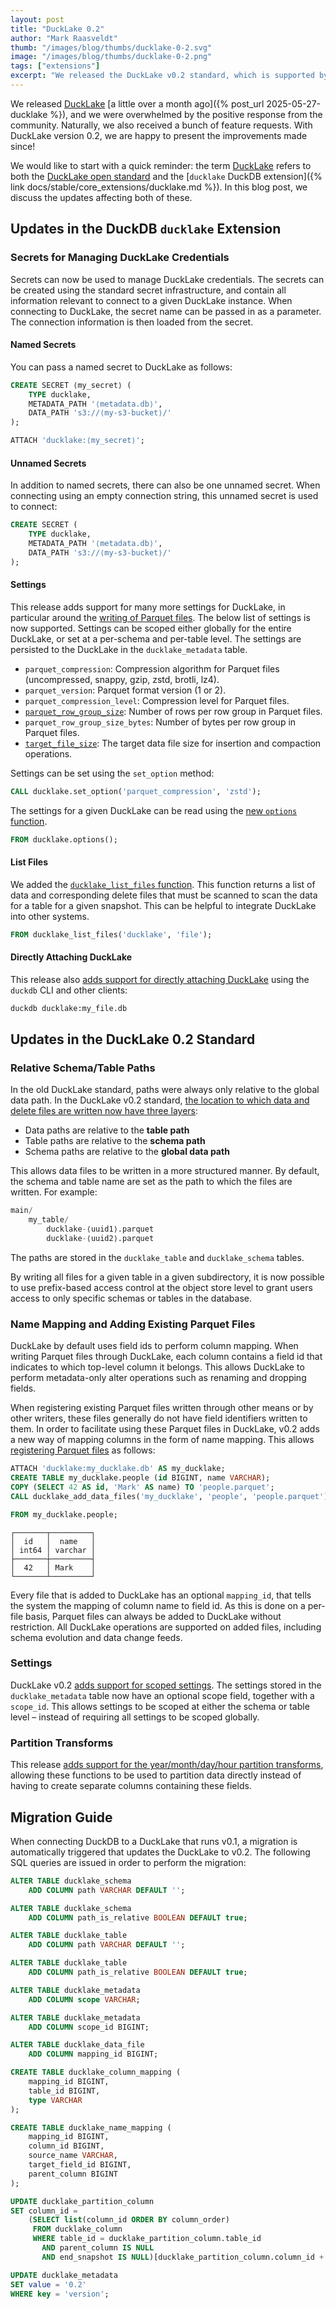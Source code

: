 ```yaml
---
layout: post
title: "DuckLake 0.2"
author: "Mark Raasveldt"
thumb: "/images/blog/thumbs/ducklake-0-2.svg"
image: "/images/blog/thumbs/ducklake-0-2.png"
tags: ["extensions"]
excerpt: "We released the DuckLake v0.2 standard, which is supported by DuckDB v1.3.1's `ducklake` extension."
---
```


We released [DuckLake](https://ducklake.select/) [a little over a month ago]({% post_url 2025-05-27-ducklake %}), and we were overwhelmed by the positive response from the community. Naturally, we also received a bunch of feature requests. With DuckLake version 0.2, we are happy to present the improvements made since!

We would like to start with a quick reminder: the term [DuckLake](https://ducklake.select/faq#what-is-ducklake) refers to both the [DuckLake open standard](https://ducklake.select/docs/stable/specification/introduction) and the [`ducklake` DuckDB extension]({% link docs/stable/core_extensions/ducklake.md %}). In this blog post, we discuss the updates affecting both of these.

## Updates in the DuckDB `ducklake` Extension

### Secrets for Managing DuckLake Credentials

Secrets can now be used to manage DuckLake credentials. The secrets can be created using the standard secret infrastructure, and contain all information relevant to connect to a given DuckLake instance. When connecting to DuckLake, the secret name can be passed in as a parameter. The connection information is then loaded from the secret.

#### Named Secrets

You can pass a named secret to DuckLake as follows:

```sql
CREATE SECRET ⟨my_secret⟩ (
    TYPE ducklake,
    METADATA_PATH '⟨metadata.db⟩',
    DATA_PATH 's3://⟨my-s3-bucket⟩/'
);

ATTACH 'ducklake:⟨my_secret⟩';
```

#### Unnamed Secrets

In addition to named secrets, there can also be one unnamed secret. When connecting using an empty connection string, this unnamed secret is used to connect:

```sql
CREATE SECRET (
    TYPE ducklake,
    METADATA_PATH '⟨metadata.db⟩',
    DATA_PATH 's3://⟨my-s3-bucket⟩/'
);
```

#### Settings

This release adds support for many more settings for DuckLake, in particular around the [writing of Parquet files](https://github.com/duckdb/ducklake/pull/86). The below list of settings is now supported. Settings can be scoped either globally for the entire DuckLake, or set at a per-schema and per-table level. The settings are persisted to the DuckLake in the `ducklake_metadata` table.

* `parquet_compression`: Compression algorithm for Parquet files (uncompressed, snappy, gzip, zstd, brotli, lz4).
* `parquet_version`: Parquet format version (1 or 2).
* `parquet_compression_level`: Compression level for Parquet files.
* [`parquet_row_group_size`](https://github.com/duckdb/ducklake/pull/162): Number of rows per row group in Parquet files.
* `parquet_row_group_size_bytes`: Number of bytes per row group in Parquet files.
* [`target_file_size`](https://github.com/duckdb/ducklake/pull/181): The target data file size for insertion and compaction operations.

Settings can be set using the `set_option` method:

```sql
CALL ducklake.set_option('parquet_compression', 'zstd');
```

The settings for a given DuckLake can be read using the [new `options` function](https://github.com/duckdb/ducklake/pull/140). 

```sql
FROM ducklake.options();
```

#### List Files

We added the [`ducklake_list_files` function](https://github.com/duckdb/ducklake/pull/133). This function returns a list of data and corresponding delete files that must be scanned to scan the data for a table for a given snapshot. This can be helpful to integrate DuckLake into other systems.

```sql
FROM ducklake_list_files('ducklake', 'file');
```

#### Directly Attaching DuckLake

This release also [adds support for directly attaching DuckLake](https://github.com/duckdb/ducklake/pull/201) using the `duckdb` CLI and other clients:

```bash
duckdb ducklake:my_file.db
```

## Updates in the DuckLake 0.2 Standard

### Relative Schema/Table Paths

In the old DuckLake standard, paths were always only relative to the global data path. In the DuckLake v0.2 standard, [the location to which data and delete files are written now have three layers](https://github.com/duckdb/ducklake/pull/126):

* Data paths are relative to the **table path**
* Table paths are relative to the **schema path**
* Schema paths are relative to the **global data path**

This allows data files to be written in a more structured manner. By default, the schema and table name are set as the path to which the files are written. For example:

```sql
main/
    my_table/
        ducklake-⟨uuid1⟩.parquet
        ducklake-⟨uuid2⟩.parquet
```

The paths are stored in the `ducklake_table` and `ducklake_schema` tables.

By writing all files for a given table in a given subdirectory, it is now possible to use prefix-based access control at the object store level to grant users access to only specific schemas or tables in the database.

### Name Mapping and Adding Existing Parquet Files

DuckLake by default uses field ids to perform column mapping. When writing Parquet files through DuckLake, each column contains a field id that indicates to which top-level column it belongs. This allows DuckLake to perform metadata-only alter operations such as renaming and dropping fields.

When registering existing Parquet files written through other means or by other writers, these files generally do not have field identifiers written to them. In order to facilitate using these Parquet files in DuckLake, v0.2 adds a new way of mapping columns in the form of name mapping. This allows [registering Parquet files](https://github.com/duckdb/ducklake/pull/175) as follows:

```sql
ATTACH 'ducklake:my_ducklake.db' AS my_ducklake;
CREATE TABLE my_ducklake.people (id BIGINT, name VARCHAR);
COPY (SELECT 42 AS id, 'Mark' AS name) TO 'people.parquet';
CALL ducklake_add_data_files('my_ducklake', 'people', 'people.parquet');

FROM my_ducklake.people;
```

```text
┌───────┬─────────┐
│  id   │  name   │
│ int64 │ varchar │
├───────┼─────────┤
│  42   │ Mark    │
└───────┴─────────┘
```

Every file that is added to DuckLake has an optional `mapping_id`, that tells the system the mapping of column name to field id. As this is done on a per-file basis, Parquet files can always be added to DuckLake without restriction. All DuckLake operations are supported on added files, including schema evolution and data change feeds.

### Settings

DuckLake v0.2 [adds support for scoped settings](https://github.com/duckdb/ducklake/pull/134). The settings stored in the `ducklake_metadata` table now have an optional scope field, together with a `scope_id`. This allows settings to be scoped at either the schema or table level – instead of requiring all settings to be scoped globally.

### Partition Transforms

This release [adds support for the year/month/day/hour partition transforms](https://github.com/duckdb/ducklake/pull/202), allowing these functions to be used to partition data directly instead of having to create separate columns containing these fields.

## Migration Guide 

When connecting DuckDB to a DuckLake that runs v0.1, a migration is automatically triggered that updates the DuckLake to v0.2. The following SQL queries are issued in order to perform the migration:

```sql
ALTER TABLE ducklake_schema
    ADD COLUMN path VARCHAR DEFAULT '';

ALTER TABLE ducklake_schema
    ADD COLUMN path_is_relative BOOLEAN DEFAULT true;

ALTER TABLE ducklake_table
    ADD COLUMN path VARCHAR DEFAULT '';

ALTER TABLE ducklake_table
    ADD COLUMN path_is_relative BOOLEAN DEFAULT true;

ALTER TABLE ducklake_metadata
    ADD COLUMN scope VARCHAR;

ALTER TABLE ducklake_metadata
    ADD COLUMN scope_id BIGINT;

ALTER TABLE ducklake_data_file
    ADD COLUMN mapping_id BIGINT;

CREATE TABLE ducklake_column_mapping (
    mapping_id BIGINT,
    table_id BIGINT,
    type VARCHAR
);

CREATE TABLE ducklake_name_mapping (
    mapping_id BIGINT,
    column_id BIGINT,
    source_name VARCHAR,
    target_field_id BIGINT,
    parent_column BIGINT
);

UPDATE ducklake_partition_column
SET column_id =
    (SELECT list(column_id ORDER BY column_order)
     FROM ducklake_column
     WHERE table_id = ducklake_partition_column.table_id
       AND parent_column IS NULL
       AND end_snapshot IS NULL)[ducklake_partition_column.column_id + 1];

UPDATE ducklake_metadata
SET value = '0.2'
WHERE key = 'version';
```
